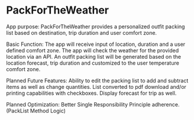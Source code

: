 # PackForTheWeather

App purpose:
PackForTheWeather provides a personalized outfit packing list based on destination, trip duration and user comfort zone.

Basic Function:
The app will receive input of location, duration and a user defined comfort zone.
The app will check the weather for the provided location via an API.
An outfit packing list will be generated based on the location forecast, trip duration and customized to the user temperature comfort zone.

Planned Future Features:
Ability to edit the packing list to add and subtract items as well as change quantities. 
List converted to pdf download and/or printing capabilities with checkboxes.
Display forecast for trip as well.

Planned Optimization:
Better Single Responsibility Principle adherence. (PackList Method Logic)
